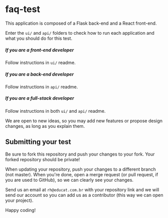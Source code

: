 # faq-test
This application is composed of a Flask back-end and a React front-end.

Enter the `ui/` and `api/` folders to check how to run each application and what you should do for this test.

##### If you are a front-end developer
Follow instructions in `ui/` readme.

##### If you are a back-end developer
Follow instructions in `api/` readme.

##### If you are a full-stack developer
Follow instructions in both `ui/` and `api/` readme.

We are open to new ideas, so you may add new features or propose design changes, as long as you explain them.

## Submitting your test

Be sure to fork this repository and push your changes to your fork. Your forked repository should be private!

When updating your repository, push your changes to a different branch (not master). When you're done, open a merge request (or pull request, if you are used to GitHub), so we can clearly see your changes.

Send us an email at `rh@educat.com.br` with your repository link and we will send our account so you can add us as a contributor (this way we can open your project).

Happy coding!

